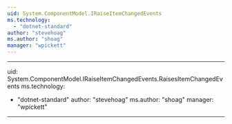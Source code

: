 ```yaml
---
uid: System.ComponentModel.IRaiseItemChangedEvents
ms.technology: 
  - "dotnet-standard"
author: "stevehoag"
ms.author: "shoag"
manager: "wpickett"
---
```


---
uid: System.ComponentModel.IRaiseItemChangedEvents.RaisesItemChangedEvents
ms.technology: 
  - "dotnet-standard"
author: "stevehoag"
ms.author: "shoag"
manager: "wpickett"
---

